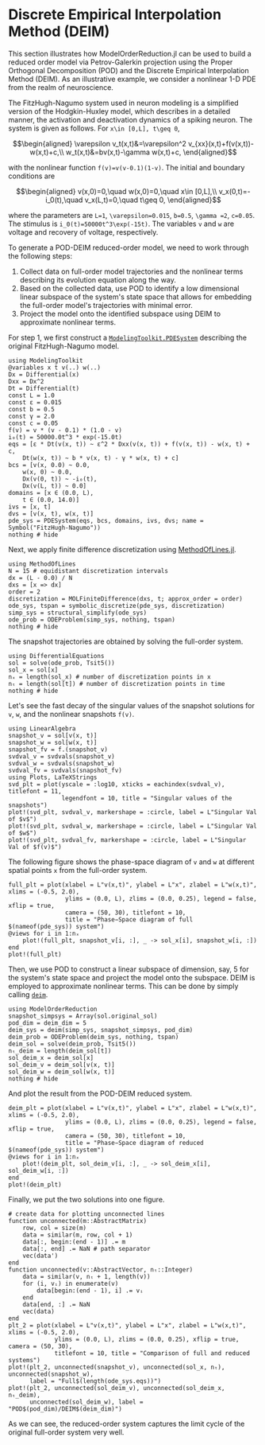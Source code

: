 # Discrete Empirical Interpolation Method (DEIM)

This section illustrates how ModelOrderReduction.jl can be used to build a reduced order
model via Petrov-Galerkin projection using the Proper Orthogonal Decomposition (POD) and
the Discrete Empirical Interpolation Method (DEIM). As an illustrative example, we consider
a nonlinear 1-D PDE from the realm of neuroscience.

The FitzHugh-Nagumo system used in neuron modeling is a simplified version of the
Hodgkin-Huxley model, which describes in a detailed manner, the activation and deactivation
dynamics of a spiking neuron. The system is given as follows. For ``x\in [0,L], t\geq 0``,

```math
\begin{aligned}
\varepsilon v_t(x,t)&=\varepsilon^2 v_{xx}(x,t)+f(v(x,t))-w(x,t)+c,\\
w_t(x,t)&=bv(x,t)-\gamma w(x,t)+c,
\end{aligned}
```

with the nonlinear function ``f(v)=v(v-0.1)(1-v)``. The initial and boundary conditions are

```math
\begin{aligned}
v(x,0)=0,\quad w(x,0)=0,\quad x\in [0,L],\\
v_x(0,t)=-i_0(t),\quad v_x(L,t)=0,\quad t\geq 0,
\end{aligned}
```

where the parameters are ``L=1``, ``\varepsilon=0.015``, ``b=0.5``, ``\gamma =2``,
``c=0.05``. The stimulus is ``i_0(t)=50000t^3\exp(-15t)``. The variables ``v`` and ``w``
are voltage and recovery of voltage, respectively.

To generate a POD-DEIM reduced-order model, we need to work through the following
steps:

 1. Collect data on full-order model trajectories and the nonlinear terms describing its evolution equation along the way.
 2. Based on the collected data, use POD to identify a low dimensional linear subspace of the system's state space that allows for embedding the full-order model's trajectories with minimal error.
 3. Project the model onto the identified subspace using DEIM to approximate nonlinear terms.

For step 1, we first construct a
[`ModelingToolkit.PDESystem`](https://mtk.sciml.ai/stable/systems/PDESystem/)
describing the original FitzHugh-Nagumo model.

```@example deim_FitzHugh_Nagumo
using ModelingToolkit
@variables x t v(..) w(..)
Dx = Differential(x)
Dxx = Dx^2
Dt = Differential(t)
const L = 1.0
const ε = 0.015
const b = 0.5
const γ = 2.0
const c = 0.05
f(v) = v * (v - 0.1) * (1.0 - v)
i₀(t) = 50000.0t^3 * exp(-15.0t)
eqs = [ε * Dt(v(x, t)) ~ ε^2 * Dxx(v(x, t)) + f(v(x, t)) - w(x, t) + c,
    Dt(w(x, t)) ~ b * v(x, t) - γ * w(x, t) + c]
bcs = [v(x, 0.0) ~ 0.0,
    w(x, 0) ~ 0.0,
    Dx(v(0, t)) ~ -i₀(t),
    Dx(v(L, t)) ~ 0.0]
domains = [x ∈ (0.0, L),
    t ∈ (0.0, 14.0)]
ivs = [x, t]
dvs = [v(x, t), w(x, t)]
pde_sys = PDESystem(eqs, bcs, domains, ivs, dvs; name = Symbol("FitzHugh-Nagumo"))
nothing # hide
```

Next, we apply finite difference discretization using
[MethodOfLines.jl](https://docs.sciml.ai/MethodOfLines/stable/).

```@example deim_FitzHugh_Nagumo
using MethodOfLines
N = 15 # equidistant discretization intervals
dx = (L - 0.0) / N
dxs = [x => dx]
order = 2
discretization = MOLFiniteDifference(dxs, t; approx_order = order)
ode_sys, tspan = symbolic_discretize(pde_sys, discretization)
simp_sys = structural_simplify(ode_sys)
ode_prob = ODEProblem(simp_sys, nothing, tspan)
nothing # hide
```

The snapshot trajectories are obtained by solving the full-order system.

```@example deim_FitzHugh_Nagumo
using DifferentialEquations
sol = solve(ode_prob, Tsit5())
sol_x = sol[x]
nₓ = length(sol_x) # number of discretization points in x
nₜ = length(sol[t]) # number of discretization points in time
nothing # hide
```

Let's see the fast decay of the singular values of the snapshot solutions for ``v``, ``w``,
and the nonlinear snapshots ``f(v)``.

```@example deim_FitzHugh_Nagumo
using LinearAlgebra
snapshot_v = sol[v(x, t)]
snapshot_w = sol[w(x, t)]
snapshot_fv = f.(snapshot_v)
svdval_v = svdvals(snapshot_v)
svdval_w = svdvals(snapshot_w)
svdval_fv = svdvals(snapshot_fv)
using Plots, LaTeXStrings
svd_plt = plot(yscale = :log10, xticks = eachindex(svdval_v), titlefont = 11,
               legendfont = 10, title = "Singular values of the snapshots")
plot!(svd_plt, svdval_v, markershape = :circle, label = L"Singular Val of $v$")
plot!(svd_plt, svdval_w, markershape = :circle, label = L"Singular Val of $w$")
plot!(svd_plt, svdval_fv, markershape = :circle, label = L"Singular Val of $f(v)$")
```

The following figure shows the phase-space diagram of ``v`` and ``w`` at different spatial
points ``x`` from the full-order system.

```@example deim_FitzHugh_Nagumo
full_plt = plot(xlabel = L"v(x,t)", ylabel = L"x", zlabel = L"w(x,t)", xlims = (-0.5, 2.0),
                ylims = (0.0, L), zlims = (0.0, 0.25), legend = false, xflip = true,
                camera = (50, 30), titlefont = 10,
                title = "Phase−Space diagram of full $(nameof(pde_sys)) system")
@views for i in 1:nₓ
    plot!(full_plt, snapshot_v[i, :], _ -> sol_x[i], snapshot_w[i, :])
end
plot!(full_plt)
```

Then, we use POD to construct a linear subspace of dimension, say, 5 for the system's state
space and project the model onto the subspace. DEIM is employed to approximate nonlinear
terms. This can be done by simply calling [`deim`](@ref).

```@example deim_FitzHugh_Nagumo
using ModelOrderReduction
snapshot_simpsys = Array(sol.original_sol)
pod_dim = deim_dim = 5
deim_sys = deim(simp_sys, snapshot_simpsys, pod_dim)
deim_prob = ODEProblem(deim_sys, nothing, tspan)
deim_sol = solve(deim_prob, Tsit5())
nₜ_deim = length(deim_sol[t])
sol_deim_x = deim_sol[x]
sol_deim_v = deim_sol[v(x, t)]
sol_deim_w = deim_sol[w(x, t)]
nothing # hide
```

And plot the result from the POD-DEIM reduced system.

```@example deim_FitzHugh_Nagumo
deim_plt = plot(xlabel = L"v(x,t)", ylabel = L"x", zlabel = L"w(x,t)", xlims = (-0.5, 2.0),
                ylims = (0.0, L), zlims = (0.0, 0.25), legend = false, xflip = true,
                camera = (50, 30), titlefont = 10,
                title = "Phase−Space diagram of reduced $(nameof(pde_sys)) system")
@views for i in 1:nₓ
    plot!(deim_plt, sol_deim_v[i, :], _ -> sol_deim_x[i], sol_deim_w[i, :])
end
plot!(deim_plt)
```

Finally, we put the two solutions into one figure.

```@example deim_FitzHugh_Nagumo
# create data for plotting unconnected lines
function unconnected(m::AbstractMatrix)
    row, col = size(m)
    data = similar(m, row, col + 1)
    data[:, begin:(end - 1)] .= m
    data[:, end] .= NaN # path separator
    vec(data')
end
function unconnected(v::AbstractVector, nₜ::Integer)
    data = similar(v, nₜ + 1, length(v))
    for (i, vᵢ) in enumerate(v)
        data[begin:(end - 1), i] .= vᵢ
    end
    data[end, :] .= NaN
    vec(data)
end
plt_2 = plot(xlabel = L"v(x,t)", ylabel = L"x", zlabel = L"w(x,t)", xlims = (-0.5, 2.0),
             ylims = (0.0, L), zlims = (0.0, 0.25), xflip = true, camera = (50, 30),
             titlefont = 10, title = "Comparison of full and reduced systems")
plot!(plt_2, unconnected(snapshot_v), unconnected(sol_x, nₜ), unconnected(snapshot_w),
      label = "Full$(length(ode_sys.eqs))")
plot!(plt_2, unconnected(sol_deim_v), unconnected(sol_deim_x, nₜ_deim),
      unconnected(sol_deim_w), label = "POD$(pod_dim)/DEIM$(deim_dim)")
```

As we can see, the reduced-order system captures the limit cycle of the original full-order
system very well.
